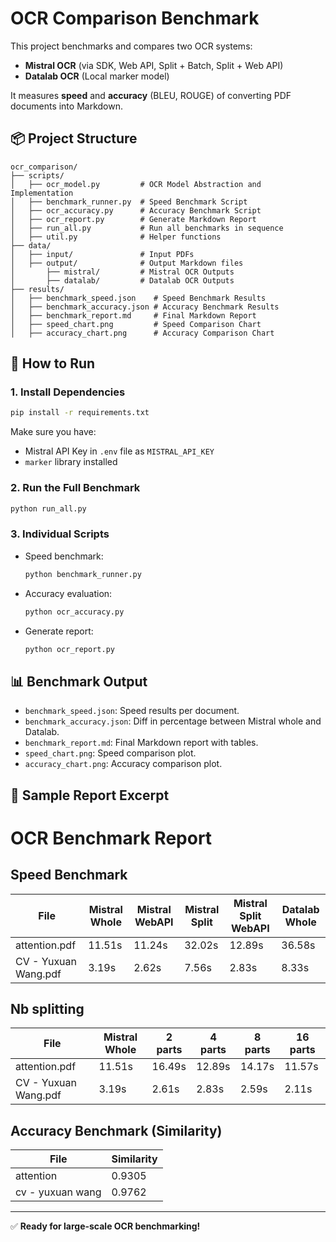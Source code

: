 # OCR Comparison Benchmark

This project benchmarks and compares two OCR systems:

- **Mistral OCR** (via SDK, Web API, Split + Batch, Split + Web API)
- **Datalab OCR** (Local marker model)

It measures **speed** and **accuracy** (BLEU, ROUGE) of converting PDF documents into Markdown.

## 📦 Project Structure

```
ocr_comparison/
├── scripts/
│   ├── ocr_model.py         # OCR Model Abstraction and Implementation
│   ├── benchmark_runner.py  # Speed Benchmark Script
│   ├── ocr_accuracy.py      # Accuracy Benchmark Script
│   ├── ocr_report.py        # Generate Markdown Report
│   ├── run_all.py           # Run all benchmarks in sequence
│   ├── util.py              # Helper functions
├── data/
│   ├── input/               # Input PDFs
│   ├── output/              # Output Markdown files
│       ├── mistral/         # Mistral OCR Outputs
│       ├── datalab/         # Datalab OCR Outputs
├── results/
│   ├── benchmark_speed.json    # Speed Benchmark Results
│   ├── benchmark_accuracy.json # Accuracy Benchmark Results
│   ├── benchmark_report.md     # Final Markdown Report
│   ├── speed_chart.png         # Speed Comparison Chart
│   ├── accuracy_chart.png      # Accuracy Comparison Chart
```

## 🚀 How to Run

### 1. Install Dependencies
```bash
pip install -r requirements.txt
```

Make sure you have:
- Mistral API Key in `.env` file as `MISTRAL_API_KEY`
- `marker` library installed

### 2. Run the Full Benchmark
```bash
python run_all.py
```

### 3. Individual Scripts
- Speed benchmark:
  ```bash
  python benchmark_runner.py
  ```
- Accuracy evaluation:
  ```bash
  python ocr_accuracy.py
  ```
- Generate report:
  ```bash
  python ocr_report.py
  ```

## 📊 Benchmark Output

- `benchmark_speed.json`: Speed results per document.
- `benchmark_accuracy.json`: Diff in percentage between Mistral whole and Datalab.
- `benchmark_report.md`: Final Markdown report with tables.
- `speed_chart.png`: Speed comparison plot.
- `accuracy_chart.png`: Accuracy comparison plot.

## 📝 Sample Report Excerpt

# OCR Benchmark Report

## Speed Benchmark

| File | Mistral Whole | Mistral WebAPI | Mistral Split | Mistral Split WebAPI | Datalab Whole |
|---|---|---|---|---|---|
| attention.pdf | 11.51s | 11.24s | 32.02s | 12.89s | 36.58s |
| CV - Yuxuan Wang.pdf | 3.19s | 2.62s | 7.56s | 2.83s | 8.33s |

## Nb splitting 

| File | Mistral Whole | 2 parts | 4 parts | 8 parts | 16 parts |
|---|---|---|---|---|---|
| attention.pdf | 11.51s | 16.49s | 12.89s | 14.17s | 11.57s |
| CV - Yuxuan Wang.pdf | 3.19s | 2.61s | 2.83s | 2.59s | 2.11s |


## Accuracy Benchmark (Similarity)

| File | Similarity |
|---|---|
| attention | 0.9305 |
| cv - yuxuan wang | 0.9762 |

---

✅ **Ready for large-scale OCR benchmarking!**
